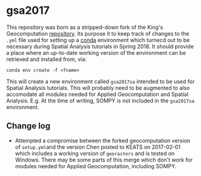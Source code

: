 # gsa2017

This repository was born as a stripped-down fork of the King's Geocomputation [repository](https://github.com/kingsgeocomp/geocomputation). Its purpose it to keep track of changes to the `.yml` file used for setting up a [conda](https://conda.io/docs/) environment which turnecd out to be necessary during Spatial Analysis tutorials in Spring 2018. It should provide a place where an up-to-date working version of the environment can be retrieved and installed from, via:

```
conda env create -f <fname>
```

This will create a new environment called `gsa2017sa` intended to be used for Spatial Analysis tutorials. This will probably need to be augmented to also accomodate all modules needed for Applied Geocomputation and Spatial Analysis. E.g. At the time of writing, SOMPY is not included in the `gsa2017sa` environment. 

## Change log
- Attempted a compromise between the forked geocomputation version of `setup.yml`and the version Chen posted to KEATS on 2017-02-01 which includes a working version of `georasters` and is tested on Windows. There may be some parts of this merge which don't work for modules needed for Applied Geocomputation, including SOMPY.


